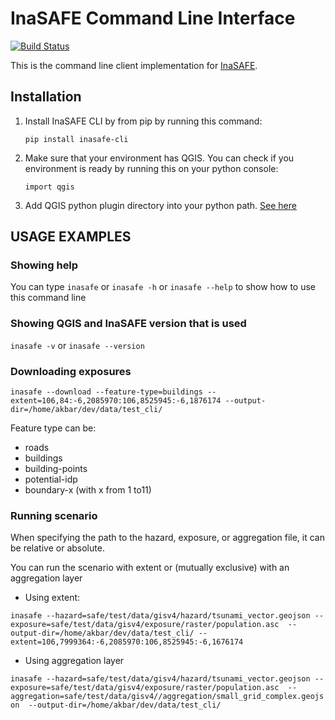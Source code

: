 
# InaSAFE Command Line Interface

[![Build Status](https://travis-ci.org/inasafe/inasafe_cli.svg?branch=master)](https://travis-ci.org/inasafe/inasafe_cli)

This is the command line client implementation for [InaSAFE](http://inasafe.org).

## Installation
1. Install InaSAFE CLI by from pip by running this command:

   ```pip install inasafe-cli```

2. Make sure that your environment has QGIS. You can check if you environment is ready by running this on your python console:

   ```import qgis```

3. Add QGIS python plugin directory into your python path. [See here](https://github.com/inasafe/inasafe/blob/develop/run-env-linux.sh) 
   

## USAGE EXAMPLES
### Showing help

You can type ```inasafe``` or ```inasafe -h``` or ```inasafe --help``` to show how to use this command line

### Showing QGIS and InaSAFE version that is used

```inasafe -v``` or ```inasafe --version```

### Downloading exposures

```inasafe --download --feature-type=buildings --extent=106,84:-6,2085970:106,8525945:-6,1876174 --output-dir=/home/akbar/dev/data/test_cli/```

Feature type can be:
- roads 
- buildings
- building-points 
- potential-idp
- boundary-x (with x from 1 to11)

### Running scenario

When specifying the path to the hazard, exposure, or aggregation file, it can be relative or absolute.

You can run the scenario with extent or (mutually exclusive) with an aggregation layer

- Using extent:

```inasafe --hazard=safe/test/data/gisv4/hazard/tsunami_vector.geojson --exposure=safe/test/data/gisv4/exposure/raster/population.asc  --output-dir=/home/akbar/dev/data/test_cli/ --extent=106,7999364:-6,2085970:106,8525945:-6,1676174```

- Using aggregation layer

```inasafe --hazard=safe/test/data/gisv4/hazard/tsunami_vector.geojson --exposure=safe/test/data/gisv4/exposure/raster/population.asc  --aggregation=safe/test/data/gisv4//aggregation/small_grid_complex.geojson  --output-dir=/home/akbar/dev/data/test_cli/```
